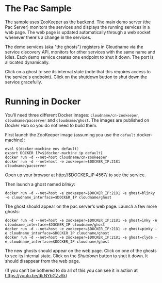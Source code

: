 # The Pac Sample

The sample uses ZooKeeper as the backend. The main demo server (the Pac Server) monitors the services and displays the running services in a web page. The web page is updated automatically through a web socket whenever there's a change in the services.

The demo services (aka "the ghosts") registers in Cloudname via the service discovery API, monitors for other services with the same name and idles. Each demo service creates one endpoint to shut it down. The port is allocated dynamically.

Click on a ghost to see its internal state (note that this requires access to the service's endpoint). Click on the shutdown button to shut down the service gracefully.

# Running in Docker
You'll need three different Docker images: `cloudname/cn-zookeeper`, `cloudname/pacserver` and `cloudname/ghost`. The images are published on Docker Hub so you do not need to build them.

First launch the ZooKeeper image (assuming you use the `default` docker-machine):
```
eval $(docker-machine env default)
export DOCKER_IP=$(docker-machine ip default)
docker run -d --net=host cloudname/cn-zookeeper
docker run -d --net=host -e zookeeper=$DOCKER_IP:2181 cloudname/pacserver
```
Open up your browser at http://$DOCKER_IP:4567/ to see the service.

Then launch a ghost named *blinky*:
```
docker run -d --net=host -e zookeeper=$DOCKER_IP:2181 -e ghost=blinky -e cloudname_interface=$DOCKER_IP cloudname/ghost
```

The ghost should appear on the pac server's web page. Launch a few more ghosts:
```
docker run -d --net=host -e zookeeper=$DOCKER_IP:2181 -e ghost=inky -e cloudname_interface=$DOCKER_IP cloudname/ghost
docker run -d --net=host -e zookeeper=$DOCKER_IP:2181 -e ghost=pinky -e cloudname_interface=$DOCKER_IP cloudname/ghost
docker run -d --net=host -e zookeeper=$DOCKER_IP:2181 -e ghost=clyde -e cloudname_interface=$DOCKER_IP cloudname/ghost
```

The new ghosts should appear on the web page. Click on one of the ghosts to see its internal state. Click on the *Shutdown* button to shut it down. It should disappear from the web page.

(If you can't be bothered to do all of this you can see it in action at https://youtu.be/dlrNYbGZvAk)
